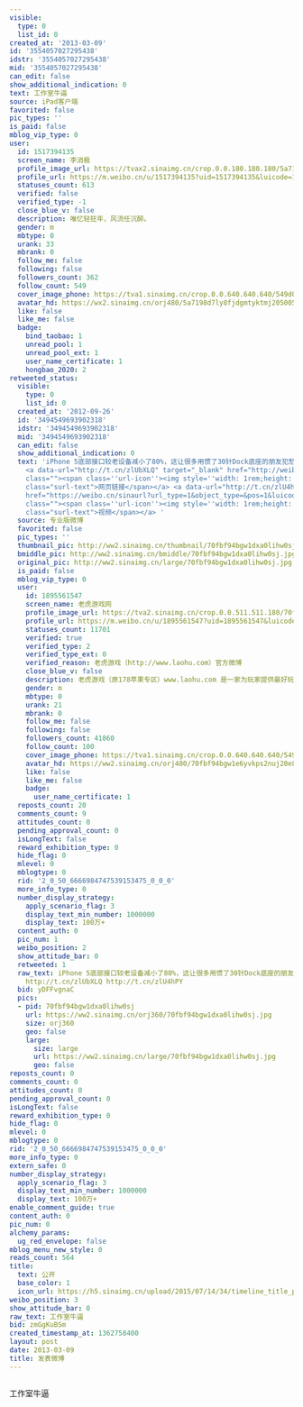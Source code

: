 ```yaml
---
visible:
  type: 0
  list_id: 0
created_at: '2013-03-09'
id: '3554057027295438'
idstr: '3554057027295438'
mid: '3554057027295438'
can_edit: false
show_additional_indication: 0
text: 工作室牛逼
source: iPad客户端
favorited: false
pic_types: ''
is_paid: false
mblog_vip_type: 0
user:
  id: 1517394135
  screen_name: 李消极
  profile_image_url: https://tvax2.sinaimg.cn/crop.0.0.180.180.180/5a7198d7ly8fjdgmtyktmj20500500so.jpg?KID=imgbed,tva&Expires=1606399727&ssig=IfCJ%2Fp9azQ
  profile_url: https://m.weibo.cn/u/1517394135?uid=1517394135&luicode=10000011&lfid=2304131517394135_-_WEIBO_SECOND_PROFILE_WEIBO
  statuses_count: 613
  verified: false
  verified_type: -1
  close_blue_v: false
  description: 唯忆轻狂年，风流任沉醉。
  gender: m
  mbtype: 0
  urank: 33
  mbrank: 0
  follow_me: false
  following: false
  followers_count: 362
  follow_count: 549
  cover_image_phone: https://tva1.sinaimg.cn/crop.0.0.640.640.640/549d0121tw1egm1kjly3jj20hs0hsq4f.jpg
  avatar_hd: https://wx2.sinaimg.cn/orj480/5a7198d7ly8fjdgmtyktmj20500500so.jpg
  like: false
  like_me: false
  badge:
    bind_taobao: 1
    unread_pool: 1
    unread_pool_ext: 1
    user_name_certificate: 1
    hongbao_2020: 2
retweeted_status:
  visible:
    type: 0
    list_id: 0
  created_at: '2012-09-26'
  id: '3494549693902318'
  idstr: '3494549693902318'
  mid: '3494549693902318'
  can_edit: false
  show_additional_indication: 0
  text: 'iPhone 5底部接口较老设备减小了80%，这让很多用惯了30针Dock底座的朋友犯愁，所有老接口的设备全部都没法继续用了，除非花钱买个转接线。国外DIY达人为此专门制作了视频教你如何自制个性十足的8针木质Dock底座。说实话，哥们儿的工作室简直帅爆了!
    <a data-url="http://t.cn/zlUbXLQ" target="_blank" href="http://weibo.cn/sinaurl?toasturl=http%3A%2F%2Fapple.178.com%2F201209%2F36071.html&luicode=10000011&lfid=2304131517394135_-_WEIBO_SECOND_PROFILE_WEIBO"
    class=""><span class=''url-icon''><img style=''width: 1rem;height: 1rem'' src=''//h5.sinaimg.cn/upload/2015/09/25/3/timeline_card_small_web_default.png''></span><span
    class="surl-text">网页链接</span></a> <a data-url="http://t.cn/zlU4hPY" target="_blank"
    href="https://weibo.cn/sinaurl?url_type=1&object_type=&pos=1&luicode=10000011&lfid=2304131517394135_-_WEIBO_SECOND_PROFILE_WEIBO&u=http%3A%2F%2Fv.youku.com%2Fv_show%2Fid_XNDU0OTQ0NTM2.html%3Furl_type%3D1%26object_type%3D%26pos%3D1"
    class=""><span class=''url-icon''><img style=''width: 1rem;height: 1rem'' src=''http://u1.sinaimg.cn/upload/2014/10/16/timeline_card_small_video_default.png''></span><span
    class="surl-text">视频</span></a> '
  source: 专业版微博
  favorited: false
  pic_types: ''
  thumbnail_pic: http://ww2.sinaimg.cn/thumbnail/70fbf94bgw1dxa0lihw0sj.jpg
  bmiddle_pic: http://ww2.sinaimg.cn/bmiddle/70fbf94bgw1dxa0lihw0sj.jpg
  original_pic: http://ww2.sinaimg.cn/large/70fbf94bgw1dxa0lihw0sj.jpg
  is_paid: false
  mblog_vip_type: 0
  user:
    id: 1895561547
    screen_name: 老虎游戏网
    profile_image_url: https://tva2.sinaimg.cn/crop.0.0.511.511.180/70fbf94bgw1e6yvkps2nuj20e80e8dju.jpg?KID=imgbed,tva&Expires=1606399727&ssig=AKRHmAVPg7
    profile_url: https://m.weibo.cn/u/1895561547?uid=1895561547&luicode=10000011&lfid=2304131517394135_-_WEIBO_SECOND_PROFILE_WEIBO
    statuses_count: 11701
    verified: true
    verified_type: 2
    verified_type_ext: 0
    verified_reason: 老虎游戏（http://www.laohu.com）官方微博
    close_blue_v: false
    description: 老虎游戏（原178苹果专区）www.laohu.com 是一家为玩家提供最好玩的移动游戏体验，为开发者提供完善的平台支持的手游平台。
    gender: m
    mbtype: 0
    urank: 21
    mbrank: 0
    follow_me: false
    following: false
    followers_count: 41860
    follow_count: 100
    cover_image_phone: https://tva1.sinaimg.cn/crop.0.0.640.640.640/549d0121tw1egm1kjly3jj20hs0hsq4f.jpg
    avatar_hd: https://ww2.sinaimg.cn/orj480/70fbf94bgw1e6yvkps2nuj20e80e8dju.jpg
    like: false
    like_me: false
    badge:
      user_name_certificate: 1
  reposts_count: 20
  comments_count: 9
  attitudes_count: 0
  pending_approval_count: 0
  isLongText: false
  reward_exhibition_type: 0
  hide_flag: 0
  mlevel: 0
  mblogtype: 0
  rid: '2_0_50_6666984747539153475_0_0_0'
  more_info_type: 0
  number_display_strategy:
    apply_scenario_flag: 3
    display_text_min_number: 1000000
    display_text: 100万+
  content_auth: 0
  pic_num: 1
  weibo_position: 2
  show_attitude_bar: 0
  retweeted: 1
  raw_text: iPhone 5底部接口较老设备减小了80%，这让很多用惯了30针Dock底座的朋友犯愁，所有老接口的设备全部都没法继续用了，除非花钱买个转接线。国外DIY达人为此专门制作了视频教你如何自制个性十足的8针木质Dock底座。说实话，哥们儿的工作室简直帅爆了!
    http://t.cn/zlUbXLQ http://t.cn/zlU4hPY ​​​
  bid: yDFFvgnaC
  pics:
  - pid: 70fbf94bgw1dxa0lihw0sj
    url: https://ww2.sinaimg.cn/orj360/70fbf94bgw1dxa0lihw0sj.jpg
    size: orj360
    geo: false
    large:
      size: large
      url: https://ww2.sinaimg.cn/large/70fbf94bgw1dxa0lihw0sj.jpg
      geo: false
reposts_count: 0
comments_count: 0
attitudes_count: 0
pending_approval_count: 0
isLongText: false
reward_exhibition_type: 0
hide_flag: 0
mlevel: 0
mblogtype: 0
rid: '2_0_50_6666984747539153475_0_0_0'
more_info_type: 0
extern_safe: 0
number_display_strategy:
  apply_scenario_flag: 3
  display_text_min_number: 1000000
  display_text: 100万+
enable_comment_guide: true
content_auth: 0
pic_num: 0
alchemy_params:
  ug_red_envelope: false
mblog_menu_new_style: 0
reads_count: 564
title:
  text: 公开
  base_color: 1
  icon_url: https://h5.sinaimg.cn/upload/2015/07/14/34/timeline_title_public_default.png
weibo_position: 3
show_attitude_bar: 0
raw_text: 工作室牛逼
bid: zmGgKuBSm
created_timestamp_at: 1362758400
layout: post
date: 2013-03-09
title: 发表微博
---
```


![]()

工作室牛逼

